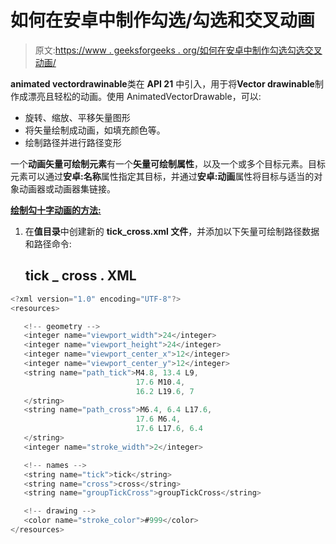 # 如何在安卓中制作勾选/勾选和交叉动画

> 原文:[https://www . geeksforgeeks . org/如何在安卓中制作勾选勾选交叉动画/](https://www.geeksforgeeks.org/how-to-make-check-tick-and-cross-animations-in-android/)

**animated vectordrawinable**类在 **API 21** 中引入，用于将**Vector drawinable**制作成漂亮且轻松的动画。使用 AnimatedVectorDrawable，可以:

*   旋转、缩放、平移矢量图形
*   将矢量绘制成动画，如填充颜色等。
*   绘制路径并进行路径变形

一个**动画矢量可绘制元素**有一个**矢量可绘制属性**，以及一个或多个目标元素。目标元素可以通过**安卓:名称**属性指定其目标，并通过**安卓:动画**属性将目标与适当的对象动画器或动画器集链接。

<u>**绘制勾十字动画的方法:**</u>

1.  在**值目录**中创建新的 **tick_cross.xml 文件**，并添加以下矢量可绘制路径数据和路径命令:

    ## tick _ cross . XML

```java
<?xml version="1.0" encoding="UTF-8"?>
<resources>

   <!-- geometry -->
   <integer name="viewport_width">24</integer>
   <integer name="viewport_height">24</integer>
   <integer name="viewport_center_x">12</integer>
   <integer name="viewport_center_y">12</integer>
   <string name="path_tick">M4.8, 13.4 L9, 
                            17.6 M10.4, 
                            16.2 L19.6, 7
   </string>
   <string name="path_cross">M6.4, 6.4 L17.6, 
                            17.6 M6.4, 
                            17.6 L17.6, 6.4
   </string>
   <integer name="stroke_width">2</integer>

   <!-- names -->
   <string name="tick">tick</string>
   <string name="cross">cross</string>
   <string name="groupTickCross">groupTickCross</string>

   <!-- drawing -->
   <color name="stroke_color">#999</color>
</resources>
```